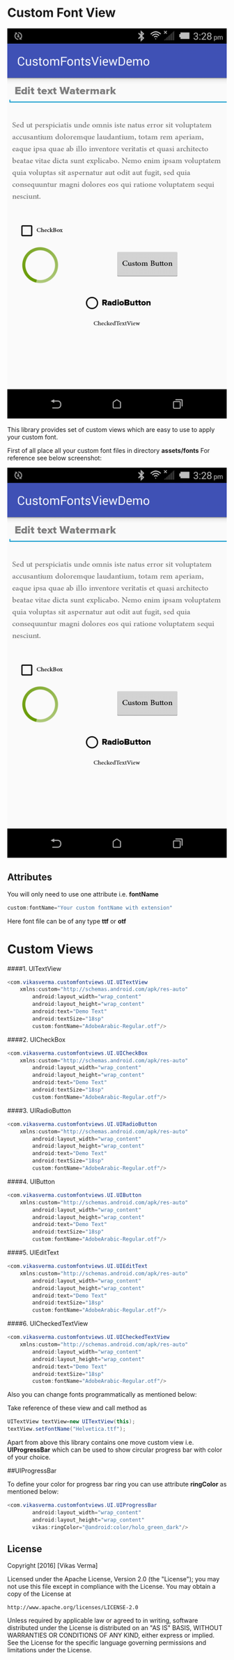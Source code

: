 # Custom Font View

![ScreenShot](screenshots/Screenshot.png)

This library provides set of custom views which are easy to use to apply your custom font.

First of all place all your custom font files in directory  **assets/fonts**
For reference see below screenshot:

![ScreenShot](screenshots/Screenshot.png)

## Attributes

You will only need to use one attribute i.e. **fontName**

```java
custom:fontName="Your custom fontName with extension"
```
Here font file can be of any type **ttf** or **otf**

# Custom Views

####1. UITextView

```java
<com.vikasverma.customfontviews.UI.UITextView
    xmlns:custom="http://schemas.android.com/apk/res-auto"
		android:layout_width="wrap_content"
		android:layout_height="wrap_content"
		android:text="Demo Text"
		android:textSize="18sp"
		custom:fontName="AdobeArabic-Regular.otf"/>
```

####2. UICheckBox

```java
<com.vikasverma.customfontviews.UI.UICheckBox
    xmlns:custom="http://schemas.android.com/apk/res-auto"
		android:layout_width="wrap_content"
		android:layout_height="wrap_content"
		android:text="Demo Text"
		android:textSize="18sp"
		custom:fontName="AdobeArabic-Regular.otf"/>
```

####3. UIRadioButton

```java
<com.vikasverma.customfontviews.UI.UIRadioButton
    xmlns:custom="http://schemas.android.com/apk/res-auto"
		android:layout_width="wrap_content"
		android:layout_height="wrap_content"
		android:text="Demo Text"
		android:textSize="18sp"
		custom:fontName="AdobeArabic-Regular.otf"/>
```
####4. UIButton

```java
<com.vikasverma.customfontviews.UI.UIButton
    xmlns:custom="http://schemas.android.com/apk/res-auto"
		android:layout_width="wrap_content"
		android:layout_height="wrap_content"
		android:text="Demo Text"
		android:textSize="18sp"
		custom:fontName="AdobeArabic-Regular.otf"/>
```
####5. UIEditText

```java
<com.vikasverma.customfontviews.UI.UIEditText
    xmlns:custom="http://schemas.android.com/apk/res-auto"
		android:layout_width="wrap_content"
		android:layout_height="wrap_content"
		android:text="Demo Text"
		android:textSize="18sp"
		custom:fontName="AdobeArabic-Regular.otf"/>
```
####6. UICheckedTextView

```java
<com.vikasverma.customfontviews.UI.UICheckedTextView
    xmlns:custom="http://schemas.android.com/apk/res-auto"
		android:layout_width="wrap_content"
		android:layout_height="wrap_content"
		android:text="Demo Text"
		android:textSize="18sp"
		custom:fontName="AdobeArabic-Regular.otf"/>
```

Also you can change fonts programmatically as mentioned below:

Take reference of these view and call method as

```java
UITextView textView=new UITextView(this);
textView.setFontName("Helvetica.ttf");
```

Apart from above this library contains one move custom view i.e. **UIProgressBar** which can be used to show circular progress bar with color of your choice.

##UIProgressBar

To define your color for progress bar ring you can use attribute **ringColor** as mentioned below:

```java
<com.vikasverma.customfontviews.UI.UIProgressBar
		android:layout_width="wrap_content"
		android:layout_height="wrap_content"
		vikas:ringColor="@android:color/holo_green_dark"/>
```

## License

Copyright [2016] [Vikas Verma]

Licensed under the Apache License, Version 2.0 (the "License");
you may not use this file except in compliance with the License.
You may obtain a copy of the License at

    http://www.apache.org/licenses/LICENSE-2.0

Unless required by applicable law or agreed to in writing, software
distributed under the License is distributed on an "AS IS" BASIS,
WITHOUT WARRANTIES OR CONDITIONS OF ANY KIND, either express or implied.
See the License for the specific language governing permissions and
limitations under the License.